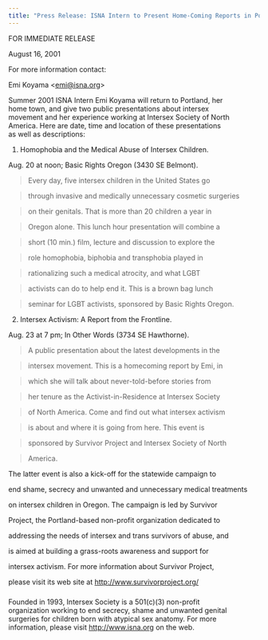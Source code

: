 ```yaml
---
title: "Press Release: ISNA Intern to Present Home-Coming Reports in Portland"
---
```


  
FOR IMMEDIATE RELEASE  
  
August 16, 2001  


  
For more information contact:  
  
Emi Koyama <<emi@isna.org>>  


  
Summer 2001 ISNA Intern Emi Koyama will return to Portland, her  
home town, and give two public presentations about intersex  
movement and her experience working at Intersex Society of North  
America. Here are date, time and location of these presentations  
as well as descriptions:  


  
1) Homophobia and the Medical Abuse of Intersex Children.  
  
Aug. 20 at noon; Basic Rights Oregon (3430 SE Belmont).  


  
> Every day, five intersex children in the United States go  
  
> through invasive and medically unnecessary cosmetic surgeries  
  
> on their genitals. That is more than 20 children a year in  
  
> Oregon alone. This lunch hour presentation will combine a  
  
> short (10 min.) film, lecture and discussion to explore the  
  
> role homophobia, biphobia and transphobia played in  
  
> rationalizing such a medical atrocity, and what LGBT  
  
> activists can do to help end it. This is a brown bag lunch  
  
> seminar for LGBT activists, sponsored by Basic Rights Oregon.  
  


  
2) Intersex Activism: A Report from the Frontline.  
  
Aug. 23 at 7 pm; In Other Words (3734 SE Hawthorne).  


  
> A public presentation about the latest developments in the  
  
> intersex movement. This is a homecoming report by Emi, in  
  
> which she will talk about never-told-before stories from  
  
> her tenure as the Activist-in-Residence at Intersex Society  
  
> of North America. Come and find out what intersex activism  
  
> is about and where it is going from here. This event is  
  
> sponsored by Survivor Project and Intersex Society of North  
  
> America.  


  
The latter event is also a kick-off for the statewide campaign to  
  
end shame, secrecy and unwanted and unnecessary medical treatments  
  
on intersex children in Oregon. The campaign is led by Survivor  
  
Project, the Portland-based non-profit organization dedicated to  
  
addressing the needs of intersex and trans survivors of abuse, and  
  
is aimed at building a grass-roots awareness and support for  
  
intersex activism. For more information about Survivor Project,  
  
please visit its web site at <http://www.survivorproject.org/>  
  


  
#####  


  
Founded in 1993, Intersex Society is a 501(c)(3) non-profit  
organization working to end secrecy, shame and unwanted genital  
surgeries for children born with atypical sex anatomy. For more  
information, please visit http://www.isna.org on the web.